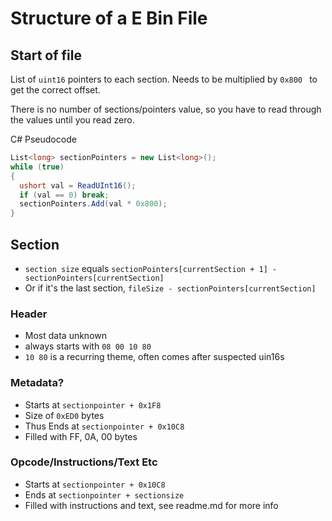 # Structure of a E Bin File

## Start of file
List of `uint16` pointers to each section. Needs to be multiplied by `0x800 ` to get the correct offset.

There is no number of sections/pointers value, so you have to read through the values until you read zero.

C# Pseudocode
```cs
List<long> sectionPointers = new List<long>();
while (true)
{
  ushort val = ReadUInt16();
  if (val == 0) break;
  sectionPointers.Add(val * 0x800);
}
```

## Section
+ `section size` equals `sectionPointers[currentSection + 1] - sectionPointers[currentSection]`
+ Or if it's the last section, `fileSize - sectionPointers[currentSection]`

### Header
+ Most data unknown
+ always starts with `08 00 10 80`
+ `10 80` is a recurring theme, often comes after suspected uin16s
### Metadata?
+ Starts at `sectionpointer + 0x1F8`
+ Size of `0xED0` bytes
+ Thus Ends at `sectionpointer + 0x10C8`
+ Filled with FF, 0A, 00 bytes

### Opcode/Instructions/Text Etc
+ Starts at `sectionpointer + 0x10C8`
+ Ends at `sectionpointer + sectionsize`
+ Filled with instructions and text, see readme.md for more info
